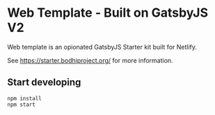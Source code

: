 # Web Template - Built on GatsbyJS V2

Web template is an opionated GatsbyJS Starter kit built for Netlify.

See https://starter.bodhiproject.org/ for more information.

## Start developing

```
npm install
npm start
```
